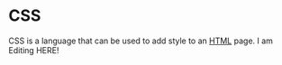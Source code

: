  # CSS

CSS is a language that can be used to add style to an [HTML](/wiki/HTML) page.
 I am Editing HERE!